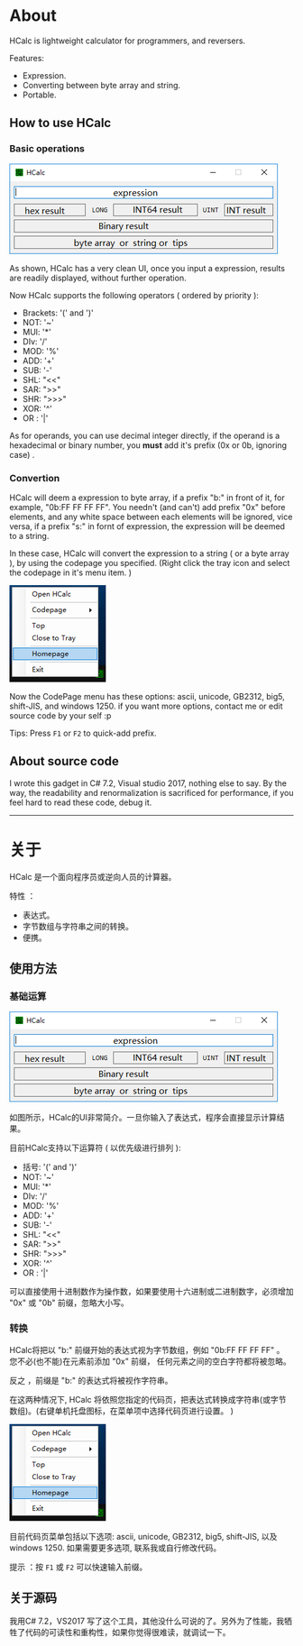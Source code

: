 # About
HCalc is lightweight calculator for programmers, and reversers.

Features:
* Expression.
* Converting between byte array and string.
* Portable.
 
## How to use HCalc

### Basic operations
![](https://raw.githubusercontent.com/differentrain/HCalc/master/Images/1.png)

As shown, HCalc has a very clean UI, once you input a expression, results are readily displayed, without further operation.

Now HCalc supports the following operators ( ordered by priority ): 
* Brackets: '(' and ')'
* NOT: '~'  
* MUl: '*'
* DIv: '/'
* MOD: '%'
* ADD: '+'
* SUB: '-'
* SHL: "<<"
* SAR: ">>"  
* SHR: ">>>"  
* XOR: '^'
* OR : '|'

As for operands, you can use decimal integer directly, if the operand is a hexadecimal or binary number, you __must__ add it's prefix (0x or 0b, ignoring case) .

### Convertion

HCalc will deem a expression to byte array, if a prefix "b:" in front of it, for example, "0b:FF FF FF FF". You needn't (and can't) add  prefix "0x" before elements, and any white space between each elements will be ignored, vice versa, if a prefix "s:" in fornt of expression, the expression will be deemed to a string.

In these case, HCalc will convert the expression to a string ( or a byte array ), by using the codepage you specified. (Right click the tray icon and select the codepage in it's menu item. )

![](https://raw.githubusercontent.com/differentrain/HCalc/master/Images/2.png)

Now the CodePage menu has these options: ascii, unicode, GB2312, big5, shift-JIS, and windows 1250. if you want more options, contact me or edit source code by your self :p

Tips: Press `F1` or `F2` to quick-add prefix.

## About source code

I wrote this gadget in C# 7.2, Visual studio 2017, nothing else to say. By the way, the readability and renormalization is sacrificed for performance, if you feel hard to read these code, debug it.

--- 

# 关于
HCalc 是一个面向程序员或逆向人员的计算器。
 
特性 ：
* 表达式。
* 字节数组与字符串之间的转换。
* 便携。

## 使用方法

### 基础运算
![](https://raw.githubusercontent.com/differentrain/HCalc/master/Images/1.png)
 
如图所示，HCalc的UI非常简介。一旦你输入了表达式，程序会直接显示计算结果。
 
目前HCalc支持以下运算符 ( 以优先级进行排列 ): 
* 括号: '(' and ')'
* NOT: '~'  
* MUl: '*'
* DIv: '/'
* MOD: '%'
* ADD: '+'
* SUB: '-'
* SHL: "<<"
* SAR: ">>"  
* SHR: ">>>"  
* XOR: '^'
* OR : '|'
 
可以直接使用十进制数作为操作数，如果要使用十六进制或二进制数字，必须增加 "0x" 或 "0b" 前缀，忽略大小写。

### 转换

HCalc将把以 "b:" 前缀开始的表达式视为字节数组，例如 "0b:FF FF FF FF" 。 您不必(也不能)在元素前添加 "0x" 前缀， 任何元素之间的空白字符都将被忽略。
 
反之 ，前缀是 "b:" 的表达式将被视作字符串。
 
在这两种情况下, HCalc 将依照您指定的代码页，把表达式转换成字符串(或字节数组)。(右键单机托盘图标，在菜单项中选择代码页进行设置。 )

![](https://raw.githubusercontent.com/differentrain/HCalc/master/Images/2.png)
 
目前代码页菜单包括以下选项: ascii, unicode, GB2312, big5, shift-JIS, 以及 windows 1250. 如果需要更多选项, 联系我或自行修改代码。
 
提示 ：按 `F1` 或 `F2` 可以快速输入前缀。
  
## 关于源码
 
我用C# 7.2，VS2017 写了这个工具，其他没什么可说的了。另外为了性能，我牺牲了代码的可读性和重构性，如果你觉得很难读，就调试一下。
